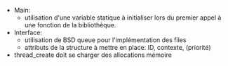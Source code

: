 <ul><li>Main:<ul>
<li>utilisation d'une variable statique à initialiser lors du premier appel à une fonction de la bibliothèque.</li></ul></li>
<li>Interface:<ul>
<li>utilisation de BSD queue pour l'implémentation des files</li>
<li>attributs de la structure à mettre en place: ID, contexte, (priorité)</li></ul></li>
<li>thread_create doit se charger des allocations mémoire</li></ul>